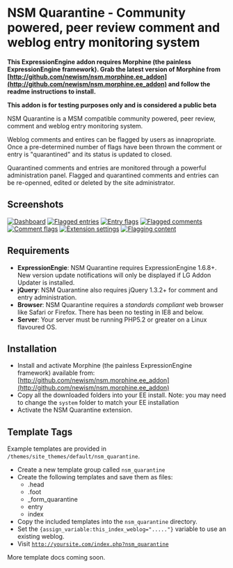 NSM Quarantine - Community powered, peer review comment and weblog entry monitoring system
==========================================================================================

**This ExpressionEngine addon requires Morphine (the painless ExpressionEngine framework). Grab the latest version of Morphine from [http://github.com/newism/nsm.morphine.ee_addon](http://github.com/newism/nsm.morphine.ee_addon) and follow the readme instructions to install.**

**This addon is for testing purposes only and is considered a public beta**

NSM Quarantine is a MSM compatible community powered, peer review, comment and weblog entry monitoring system.

Weblog comments and entires can be flagged by users as innapropriate. Once a pre-determined number of flags have been thrown the comment or entry is "quarantined" and its status is updated to closed.

Quarantined comments and entries are monitored through a powerful administration panel. Flagged and quarantined comments and entries can be re-openned, edited or deleted by the site administrator.

Screenshots
-----------

[![](http://s3.amazonaws.com/ember/PPUN07mh0G0X1llY9UM1SjgXMA3Ey7db_s.jpg "Dashboard")](http://emberapp.com/leevigraham/images/dashboard-nsm-quarantine-1-0-0-ee-168-sandbox/)
[![](http://s3.amazonaws.com/ember/oDENV7R69FcDFupo2u8vJEFyTiCZLcJm_s.jpg "Flagged entries")](http://emberapp.com/leevigraham/images/flagged-entries-nsm-quarantine-1-0-0-ee-168-s/)
[![](http://s3.amazonaws.com/ember/WTptI1hxzfahr3ppD07vFpDMT7BJFWhx_s.jpg "Entry flags")](http://emberapp.com/leevigraham/images/entry-flags-nsm-quarantine-1-0-0-ee-168-sandb/)
[![](http://s3.amazonaws.com/ember/JqywtpSoTvi0VAmIA13rI4L8gfoybbHC_s.jpg "Flagged comments")](http://emberapp.com/leevigraham/images/flagged-comments-nsm-quarantine-1-0-0-ee-168-/)
[![](http://s3.amazonaws.com/ember/RTHG3oc8HR4eMHBIfpOlEXZuoWim6iCi_s.jpg "Comment flags")](http://emberapp.com/leevigraham/images/comment-flags-nsm-quarantine-1-0-0-ee-168-san/)
[![](http://s3.amazonaws.com/ember/GeSv9DFrPmdNUzQLdXExAnWT9UKeHIwp_s.jpg "Extension settings")](http://emberapp.com/leevigraham/images/nsm-quarantine-1-0-0-extension-settings-ee-16-1/)
[![](http://s3.amazonaws.com/ember/p0meC8TQEGc8md7Rd92d5qb0TVd1uBwT_s.jpg "Flagging content")](http://emberapp.com/leevigraham/images/entry-details-nsm-quarantineentry-nsm-quarant/)

Requirements
------------

* **ExpressionEngie**: NSM Quarantine requires ExpressionEngine 1.6.8+. New version update notifications will only be displayed if LG Addon Updater is installed.
* **jQuery**: NSM Quarantine also requires jQuery 1.3.2+ for comment and entry administration.
* **Browser**: NSM Quarantine requires a _standards compliant_ web browser like Safari or Firefox. There has been no testing in IE8 and below.
* **Server**: Your server must be running PHP5.2 or greater on a Linux flavoured OS.

Installation
------------

* Install and activate Morphine (the painless ExpressionEngine framework) available from: [http://github.com/newism/nsm.morphine.ee_addon](http://github.com/newism/nsm.morphine.ee_addon)
* Copy all the downloaded folders into your EE install. Note: you may need to change the <code>system</code> folder to match your EE installation
* Activate the NSM Quarantine extension.

Template Tags
-------------

Example templates are provided in <code>/themes/site\_themes/default/nsm\_quarantine</code>.

* Create a new template group called <code>nsm_quarantine</code>
* Create the following templates and save them as files:
	* .head
	* .foot
	* \_form_quarantine
	* entry
	* index
* Copy the included templates into the <code>nsm_quarantine</code> directory.
* Set the <code>{assign_variable:this_index_weblog="....."}</code> variable to use an existing weblog.
* Visit <code>http://yoursite.com/index.php?nsm_quarantine</code>

More template docs coming soon.

